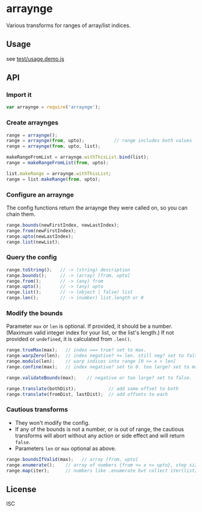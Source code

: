 ﻿
<!--#echo json="package.json" key="name" underline="=" -->
arraynge
========
<!--/#echo -->

<!--#echo json="package.json" key="description" -->
Various transforms for ranges of array/list indices.
<!--/#echo -->


Usage
-----
see [test/usage.demo.js](test/usage.demo.js)


API
---

### Import it
```javascript
var arraynge = require('arraynge');
```

### Create arraynges
```javascript
range = arraynge();
range = arraynge(from, upto);           // range includes both values
range = arraynge(from, upto, list);

makeRangeFromList = arraynge.withThisList.bind(list);
range = makeRangeFromList(from, upto);

list.makeRange = arraynge.withThisList;
range = list.makeRange(from, upto);
```

### Configure an arraynge
The config functions return the arraynge they were called on,
so you can chain them.

```javascript
range.bounds(newFirstIndex, newLastIndex);
range.from(newFirstIndex);
range.upto(newLastIndex);
range.list(newList);
```

### Query the config
```javascript
range.toString();   // -> (string) description
range.bounds();     // -> (array) [from, upto]
range.from();       // -> (any) from
range.upto();       // -> (any) upto
range.list();       // -> (object | false) list
range.len();        // -> (number) list.length or 0
```

### Modify the bounds
Parameter `max` or `len` is optional. If provided, it should be a number.
(Maximum valid integer index for your list, or the list's length.)
If not provided or `undefined`, it is calculated from `.len()`.

```javascript
range.trueMax(max);   // index === true? set to max.
range.warpZero(len);  // index negative? += len. still neg? set to false.
range.modulo(len);    // warp indices into range [0 <= x < len]
range.confine(max);   // index negative? set to 0. too large? set to max.

range.validateBounds(max);    // negative or too large? set to false.

range.translate(bothDist);            // add same offset to both
range.translate(fromDist, lastDist);  // add offsets to each
```

### Cautious transforms
  * They won't modify the config.
  * If any of the bounds is not a number, or is out of range,
    the cautious transforms will abort without any action or
    side effect and will return `false`.
  * Parameters `len` or `max` optional as above.

```javascript
range.boundsIfValid(max);   // array [from, upto]
range.enumerate();    // array of numbers {from <= x <= upto}, step size = 1
range.map(iter);      // numbers like .enumerate but collect iter(list[x], x)
```





<!--#toc stop="scan" -->


License
-------
<!--#echo json="package.json" key=".license" -->
ISC
<!--/#echo -->
